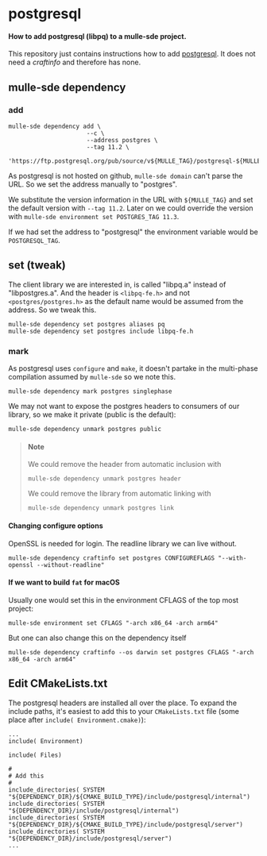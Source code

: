 # postgresql

#### How to add postgresql (libpq) to a mulle-sde project.

This repository just contains instructions how to add [postgresql](https://www.postgresql.org/). It does not
need a *craftinfo* and therefore has none.

## mulle-sde dependency

### add

```
mulle-sde dependency add \
                      --c \
                      --address postgres \
                      --tag 11.2 \
                      'https://ftp.postgresql.org/pub/source/v${MULLE_TAG}/postgresql-${MULLE_TAG}.tar.bz2' 
```

As postgresql is not hosted on github, `mulle-sde domain` can't parse the URL.
So we set the address manually to "postgres".

We substitute the version information in the URL with `${MULLE_TAG}` and set
the default version with `--tag 11.2`. Later on we could override the version
with `mulle-sde environment set POSTGRES_TAG 11.3`. 

If we had set the address to "postgresql" the environment variable would be `POSTGRESQL_TAG`.


## set (tweak)

The client library we are interested in, is called "libpq.a" instead of "libpostgres.a". 
And the header is  `<libpq-fe.h>` and not `<postgres/postgres.h>` as the default name would
be assumed from the address. So we tweak this.

```
mulle-sde dependency set postgres aliases pq
mulle-sde dependency set postgres include libpq-fe.h
```

### mark

As postgresql uses `configure` and `make`, it doesn't partake in the multi-phase compilation 
assumed by `mulle-sde` so we note this.

```
mulle-sde dependency mark postgres singlephase
```
We may not want to expose the postgres headers to consumers of our library, so we make
it private (public is the default):

```
mulle-sde dependency unmark postgres public
```

> #### Note
> 
> We could remove the header from automatic inclusion with
> 
> ```
> mulle-sde dependency unmark postgres header
> ```
> 
> We could remove the library from automatic linking with
> 
> ```
> mulle-sde dependency unmark postgres link
> ```

#### Changing configure options

OpenSSL is needed for login. The readline library we can live without.

```
mulle-sde dependency craftinfo set postgres CONFIGUREFLAGS "--with-openssl --without-readline"
```

#### If we want to build `fat` for macOS

Usually one would set this in the environment CFLAGS of the top most project: 

```
mulle-sde environment set CFLAGS "-arch x86_64 -arch arm64"
```

But one can also change this on the dependency itself

```
mulle-sde dependency craftinfo --os darwin set postgres CFLAGS "-arch x86_64 -arch arm64"
```

## Edit CMakeLists.txt

The postgresql headers are installed all over the place. To expand the include paths, it's easiest
to add this to your `CMakeLists.txt` file (some place after `include( Environment.cmake)`):

```
...
include( Environment)

include( Files)

#
# Add this
#
include_directories( SYSTEM "${DEPENDENCY_DIR}/${CMAKE_BUILD_TYPE}/include/postgresql/internal")
include_directories( SYSTEM "${DEPENDENCY_DIR}/include/postgresql/internal")
include_directories( SYSTEM "${DEPENDENCY_DIR}/${CMAKE_BUILD_TYPE}/include/postgresql/server")
include_directories( SYSTEM "${DEPENDENCY_DIR}/include/postgresql/server")
...
```


